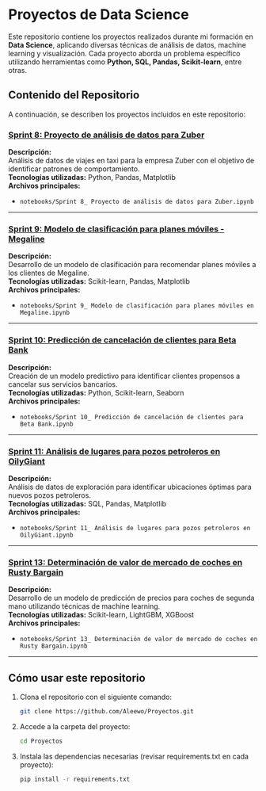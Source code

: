 # Proyectos de Data Science

Este repositorio contiene los proyectos realizados durante mi formación en **Data Science**, aplicando diversas técnicas de análisis de datos, machine learning y visualización. Cada proyecto aborda un problema específico utilizando herramientas como **Python, SQL, Pandas, Scikit-learn**, entre otras.

## Contenido del Repositorio

A continuación, se describen los proyectos incluidos en este repositorio:

### [Sprint 8: Proyecto de análisis de datos para Zuber](Sprint_8_Proyecto_Zuber/)
**Descripción:**  
Análisis de datos de viajes en taxi para la empresa Zuber con el objetivo de identificar patrones de comportamiento.  
**Tecnologías utilizadas:** Python, Pandas, Matplotlib  
**Archivos principales:**  
- `notebooks/Sprint 8_ Proyecto de análisis de datos para Zuber.ipynb`

---

### [Sprint 9: Modelo de clasificación para planes móviles - Megaline](Sprint_9_Modelo_Megaline/)
**Descripción:**  
Desarrollo de un modelo de clasificación para recomendar planes móviles a los clientes de Megaline.  
**Tecnologías utilizadas:** Scikit-learn, Pandas, Matplotlib  
**Archivos principales:**  
- `notebooks/Sprint 9_ Modelo de clasificación para planes móviles en Megaline.ipynb`

---

### [Sprint 10: Predicción de cancelación de clientes para Beta Bank](Sprint_10_Predicción_BetaBank/)
**Descripción:**  
Creación de un modelo predictivo para identificar clientes propensos a cancelar sus servicios bancarios.  
**Tecnologías utilizadas:** Python, Scikit-learn, Seaborn  
**Archivos principales:**  
- `notebooks/Sprint 10_ Predicción de cancelación de clientes para Beta Bank.ipynb`

---

### [Sprint 11: Análisis de lugares para pozos petroleros en OilyGiant](Sprint_11_Análisis_OilyGiant/)
**Descripción:**  
Análisis de datos de exploración para identificar ubicaciones óptimas para nuevos pozos petroleros.  
**Tecnologías utilizadas:** SQL, Pandas, Matplotlib  
**Archivos principales:**  
- `notebooks/Sprint 11_ Análisis de lugares para pozos petroleros en OilyGiant.ipynb`

---

### [Sprint 13: Determinación de valor de mercado de coches en Rusty Bargain](Sprint_13_RustyBargain/)
**Descripción:**  
Desarrollo de un modelo de predicción de precios para coches de segunda mano utilizando técnicas de machine learning.  
**Tecnologías utilizadas:** Scikit-learn, LightGBM, XGBoost  
**Archivos principales:**  
- `notebooks/Sprint 13_ Determinación de valor de mercado de coches en Rusty Bargain.ipynb`

---

## Cómo usar este repositorio

1. Clona el repositorio con el siguiente comando:

   ```bash
   git clone https://github.com/Aleewo/Proyectos.git

2. Accede a la carpeta del proyecto:

   ```bash
   cd Proyectos

3. Instala las dependencias necesarias (revisar requirements.txt en cada proyecto):

   ```bash
   pip install -r requirements.txt

